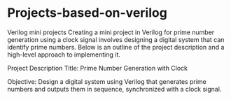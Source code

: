 # Projects-based-on-verilog
Verilog mini projects
Creating a mini project in Verilog for prime number generation using a clock signal involves designing a digital system that can identify prime numbers. Below is an outline of the project description and a high-level approach to implementing it.

Project Description
Title: Prime Number Generation with Clock

Objective: Design a digital system using Verilog that generates prime numbers and outputs them in sequence, synchronized with a clock signal.
